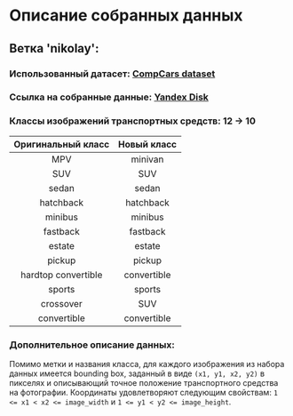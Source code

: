 # Описание собранных данных

## Ветка 'nikolay':

### Использованный датасет: [CompCars dataset](https://mmlab.ie.cuhk.edu.hk/datasets/comp_cars/index.html)

### Ссылка на собранные данные: [Yandex Disk](https://disk.yandex.ru/d/gXOv80Fo-0QGQA)

### Классы изображений транспортных средств: 12 -> 10
| Оригинальный класс  | Новый класс |
|:-------------------:|:-----------:|
|         MPV         |   minivan   |
|         SUV         |     SUV     |
|        sedan        |    sedan    |
|      hatchback      |  hatchback  |
|       minibus       |   minibus   |
|      fastback       |  fastback   |
|       estate        |   estate    |
|       pickup        |   pickup    |
| hardtop convertible | convertible |
|       sports        |   sports    |
|      crossover      |     SUV     |
|     convertible     | convertible |

### Дополнительное описание данных:
Помимо метки и названия класса, для каждого изображения из набора данных имеется bounding box, заданный в виде
`(x1, y1, x2, y2)` в пикселях и описывающий точное положение транспортного средства на фотографии.
Координаты удовлетворяют следующим свойствам: `1 <= x1 < x2 <= image_width` и `1 <= y1 < y2 <= image_height`.
